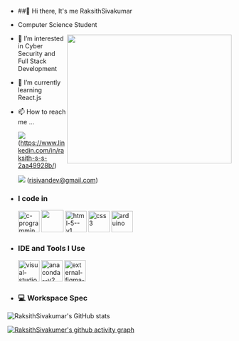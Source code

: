- ##👋 Hi there, It's me RaksithSivakumar
  
- Computer Science Student 
  
 <img align="right" width="370" height="290" src="https://i.pinimg.com/originals/47/f0/34/47f0342cec72b800463bf003eac1257e.gif">
  
- 👀 I’m interested in Cyber Security and Full Stack Development
  
- 🌱 I’m currently learning React.js
  
- 📫 How to reach me ...
  
   <img src = "https://img.shields.io/badge/LinkedIn-0077B5?style=for-the-badge&logo=linkedin&logoColor=white" /> (https://www.linkedin.com/in/raksith-s-s-2aa49928b/)
  
   <img src = "https://img.shields.io/badge/Gmail-D14836?style=for-the-badge&logo=gmail&logoColor=white" /> (risivandev@gmail.com)
  
- ### I code in
  <img width="48" height="48" src="https://img.icons8.com/fluency/48/c-programming.png" alt="c-programming"/> 
  <img height="50" width="50" src="https://img.icons8.com/color/48/000000/python.png" /> 
  <img width="48" height="48" src="https://img.icons8.com/color/48/html-5--v1.png" alt="html-5--v1"/> 
  <img width="48" height="48" src="https://img.icons8.com/fluency/48/css3.png" alt="css3"/> 
  <img width="48" height="48" src="https://img.icons8.com/fluency/48/arduino.png" alt="arduino"/> 

- ### IDE and Tools I Use
  <img width="48" height="48" src="https://img.icons8.com/fluency/48/visual-studio-code-2019.png" alt="visual-studio-code-2019"/> 
  <img width="48" height="48" src="https://img.icons8.com/fluency/48/anaconda--v2.png" alt="anaconda--v2"/> 
  <img width="48" height="48" src="https://img.icons8.com/external-tal-revivo-color-tal-revivo/24/external-figma-a-better-way-to-design-and-gather-feedback-all-in-one-place-logo-color-tal-revivo.png" alt="external-figma-a-better-way-to-design-and-gather-feedback-all-in-one-place-logo-color-tal-revivo"/> 

- ### 💻 Workspace Spec

![RaksithSivakumar's GitHub stats](https://github-readme-stats.vercel.app/api?username=RaksithSivakumar&theme=dark&show_icons=true&&hide=issues,contribs)

[![RaksithSivakumer's github activity graph](https://github-readme-activity-graph.vercel.app/graph?username=RaksithSivakumar&bg_color=000000&color=f8f7f7&line=0aff27&point=f8f6f6&area=true&hide_border=true)](https://github.com//github-readme-activity-graph)
